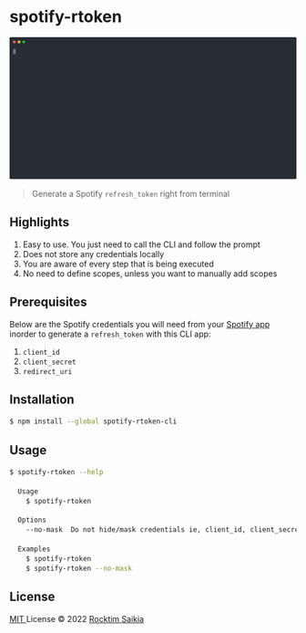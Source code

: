 # spotify-rtoken

![spotify-rtoken](./spotify-rtoken.svg)

> Generate a Spotify `refresh_token` right from terminal

## Highlights

1. Easy to use. You just need to call the CLI and follow the prompt
2. Does not store any credentials locally
3. You are aware of every step that is being executed
4. No need to define scopes, unless you want to manually add scopes

## Prerequisites

Below are the Spotify credentials you will need from your [ Spotify app ](https://developer.spotify.com/dashboard/applications) inorder to generate a `refresh_token` with this CLI app:

1. `client_id`
2. `client_secret`
3. `redirect_uri`

## Installation

```sh
$ npm install --global spotify-rtoken-cli
```

## Usage

```sh
$ spotify-rtoken --help

  Usage
    $ spotify-rtoken

  Options
    --no-mask  Do not hide/mask credentials ie, client_id, client_secret, code.

  Examples
    $ spotify-rtoken
    $ spotify-rtoken --no-mask
```

## License

[ MIT ](./LICENSE) License © 2022 [Rocktim Saikia](https://github.com/rocktimsaikia)
